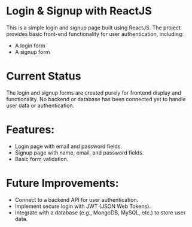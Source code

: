 # Login & Signup with ReactJS

This is a simple login and signup page built using ReactJS. The project provides basic front-end functionality for user authentication, including:

- A login form
- A signup form

# Current Status
 The login and signup forms are created purely for frontend display and functionality. No backend or database has been connected yet to handle user data or authentication.

# Features:

- Login page with email and password fields.
- Signup page with name, email, and password fields.
- Basic form validation.

# Future Improvements:
- Connect to a backend API for user authentication.
- Implement secure login with JWT (JSON Web Tokens).
- Integrate with a database (e.g., MongoDB, MySQL, etc.) to store user data.



